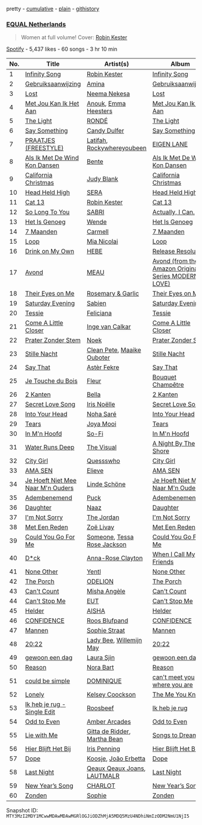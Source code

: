 pretty - [cumulative](/playlists/cumulative/37i9dQZF1DXaXn0hGbmLLg.md) - [plain](/playlists/plain/37i9dQZF1DXaXn0hGbmLLg) - [githistory](https://github.githistory.xyz/mackorone/spotify-playlist-archive/blob/main/playlists/plain/37i9dQZF1DXaXn0hGbmLLg)

### [EQUAL Netherlands](https://open.spotify.com/playlist/37i9dQZF1DXaXn0hGbmLLg)

> Women at full volume! Cover: <a href="spotify:artist:43FIX6vzpqRHK1VXQmRlKE">Robin Kester</a>

[Spotify](https://open.spotify.com/user/spotify) - 5,437 likes - 60 songs - 3 hr 10 min

| No. | Title | Artist(s) | Album | Length |
|---|---|---|---|---|
| 1 | [Infinity Song](https://open.spotify.com/track/6HePNi3QS42SD9eTqEGkSG) | [Robin Kester](https://open.spotify.com/artist/43FIX6vzpqRHK1VXQmRlKE) | [Infinity Song](https://open.spotify.com/album/0U9wGkVQjr3elUMi95GYsh) | 3:52 |
| 2 | [Gebruiksaanwijzing](https://open.spotify.com/track/618yYVf9TdfLpcj6tdePaP) | [Amina](https://open.spotify.com/artist/3xCILTJGZGNKQt4vaYUAAc) | [Gebruiksaanwijzing](https://open.spotify.com/album/1DEK18Z3t4U358XPdRysMP) | 2:47 |
| 3 | [Lost](https://open.spotify.com/track/5YSq2JWtNbci3jxWGhOdFo) | [Neema Nekesa](https://open.spotify.com/artist/3hkQvRtfUiRaZRK3gBsIOI) | [Lost](https://open.spotify.com/album/1yMBRp68tZnVlBkY0KZ4aV) | 2:42 |
| 4 | [Met Jou Kan Ik Het Aan](https://open.spotify.com/track/6Zdqcxtwx0TwkXhs7LwIru) | [Anouk](https://open.spotify.com/artist/6ltVunYjAAD70YtVO6rxvX), [Emma Heesters](https://open.spotify.com/artist/3898xesz6JuQkpz7Kiu4uM) | [Met Jou Kan Ik Het Aan](https://open.spotify.com/album/1h0e3xS9fYiZ3v1zx2HLU2) | 4:03 |
| 5 | [The Light](https://open.spotify.com/track/7hz3BdldMUmj81yy2JjYaj) | [RONDÉ](https://open.spotify.com/artist/4hj9dun9KpnBukLv7Hgfkr) | [The Light](https://open.spotify.com/album/5YFH2ZhzYhWltkgmMd1mmU) | 3:37 |
| 6 | [Say Something](https://open.spotify.com/track/6NGq3MAoBJjo9lq58kBkpe) | [Candy Dulfer](https://open.spotify.com/artist/287jMoxHzjERgHI6ja8TKa) | [Say Something](https://open.spotify.com/album/2ofNr1SJtaUbDaYsLqa79G) | 4:59 |
| 7 | [PRAATJES \(FREESTYLE\)](https://open.spotify.com/track/3sTvEsjhjfFAkiwimsGzzP) | [Latifah](https://open.spotify.com/artist/1a4DIEh9pp70HzDHgyjioB), [Rockywhereyoubeen](https://open.spotify.com/artist/5pieMKHiTXhVZEmlMT0ij7) | [EIGEN LANE](https://open.spotify.com/album/5ADm4B7ioZ5eklnrggMQVe) | 3:58 |
| 8 | [Als Ik Met De Wind Kon Dansen](https://open.spotify.com/track/09fw5Vabe6GDAdiZgkVxPE) | [Bente](https://open.spotify.com/artist/4U9nsRTH2mr9L4UXEWqG5e) | [Als Ik Met De Wind Kon Dansen](https://open.spotify.com/album/5CIzpyQn84ju4CbgwLHAIh) | 2:49 |
| 9 | [California Christmas](https://open.spotify.com/track/4MrTVyoR7womFNRbHRcnVI) | [Judy Blank](https://open.spotify.com/artist/2Kqa4BYcpEq4KXX9fYmRpH) | [California Christmas](https://open.spotify.com/album/3GbA3XhIdDq3cKR3p4om85) | 3:01 |
| 10 | [Head Held High](https://open.spotify.com/track/1MnTcyXc7vcPVgstIWAQCd) | [SERA](https://open.spotify.com/artist/3Anj5rCWtYTgRvV7pdq6GE) | [Head Held High](https://open.spotify.com/album/31USChxDJRBNE8iNlf7Nre) | 3:16 |
| 11 | [Cat 13](https://open.spotify.com/track/5nFCcnOHsn6ORG0nzEctKo) | [Robin Kester](https://open.spotify.com/artist/43FIX6vzpqRHK1VXQmRlKE) | [Cat 13](https://open.spotify.com/album/2F0d12TCgGRc5RbYHitxAN) | 3:03 |
| 12 | [So Long To You](https://open.spotify.com/track/10LiYjTfBn1Ph1SgoiLkbP) | [SABRI](https://open.spotify.com/artist/0WhmMZXwrGzYK5lWJZiej5) | [Actually, I Can.](https://open.spotify.com/album/0L0JffGJcm2ybbDcd6BJmO) | 3:01 |
| 13 | [Het Is Genoeg](https://open.spotify.com/track/7n06YCr9BaS965qxcqXO6b) | [Wende](https://open.spotify.com/artist/3SCB3V2d5Loauz5tfo6Y5G) | [Het Is Genoeg](https://open.spotify.com/album/4TbZVgt7pMtnAngqVcN3KU) | 2:53 |
| 14 | [7 Maanden](https://open.spotify.com/track/7fPUAntzxh9gSaSRLXmE2y) | [Carmell](https://open.spotify.com/artist/4N7rpMAZalTWO8swnp2Fse) | [7 Maanden](https://open.spotify.com/album/0rR80engsHwrzpyexED99M) | 2:09 |
| 15 | [Loop](https://open.spotify.com/track/58TthkG07zuSC5SI778XiD) | [Mia Nicolai](https://open.spotify.com/artist/5oSkgLWQpt5bk4B7JeAzKJ) | [Loop](https://open.spotify.com/album/4ZvVqOIiixaU0msVsNBnGL) | 2:27 |
| 16 | [Drink on My Own](https://open.spotify.com/track/1CyVIfS7r8wqsILStLvSTd) | [HEBE](https://open.spotify.com/artist/1MRHpcPa6DxFio08LUpuFJ) | [Release Resolution](https://open.spotify.com/album/4j7mOGNVSOT11OGOkeQmAq) | 2:38 |
| 17 | [Avond](https://open.spotify.com/track/2tF8Amp5Q4uBYwh70RBDPR) | [MEAU](https://open.spotify.com/artist/2F3Mdh2idBVOiMTxXoxc10) | [Avond \(from the Amazon Original Series MODERN LOVE\)](https://open.spotify.com/album/6dKMsyWoG72THulJqomYxG) | 3:51 |
| 18 | [Their Eyes on Me](https://open.spotify.com/track/52alHEy6nAZabSpjeiGsyZ) | [Rosemary & Garlic](https://open.spotify.com/artist/7MZvYitgCWAOaKjxdm2S17) | [Their Eyes on Me](https://open.spotify.com/album/1NOFG7pbtwda7o41dl0NlI) | 4:19 |
| 19 | [Saturday Evening](https://open.spotify.com/track/4dAEQvU0K2viAGTMd9FYES) | [Sabien](https://open.spotify.com/artist/5crEEdqLKMj9sfD2vdeo5o) | [Saturday Evening](https://open.spotify.com/album/55s2kmMGwLCnuZ2OpAelEj) | 2:42 |
| 20 | [Tessie](https://open.spotify.com/track/5OTrpx7SZy97ymkPE6fXPS) | [Feliciana](https://open.spotify.com/artist/49qJvbUyRJ7r4ae4QYhTFY) | [Tessie](https://open.spotify.com/album/0s9z3rl3VdBrORlFgrdN9H) | 3:01 |
| 21 | [Come A Little Closer](https://open.spotify.com/track/6FQXmwaYbF47vtQRnla6Z1) | [Inge van Calkar](https://open.spotify.com/artist/58a6e3KpWCZoIkPvbBv5RP) | [Come A Little Closer](https://open.spotify.com/album/2oy7Kgud3D0zB5lCXNGDXr) | 3:21 |
| 22 | [Prater Zonder Stem](https://open.spotify.com/track/0PGrQjdnYwlfCS9oJMjB3L) | [Noek](https://open.spotify.com/artist/7q6rQ8vg7r9vSDRDBXdb5x) | [Prater Zonder Stem](https://open.spotify.com/album/5YX2QQuF3qdfKNOLfXc4FD) | 2:25 |
| 23 | [Stille Nacht](https://open.spotify.com/track/538YC3arbKp0RjU6Ictu1z) | [Clean Pete](https://open.spotify.com/artist/2dAA5CkO4PeMVmOXxrsl38), [Maaike Ouboter](https://open.spotify.com/artist/51jBhM2gW17sCGLI1eBkDn) | [Stille Nacht](https://open.spotify.com/album/1sCbaoFptgm1GSS5B9WoRn) | 3:20 |
| 24 | [Say That](https://open.spotify.com/track/3I2OTaL3DTKB6MK24nKYJy) | [Astèr Fekre](https://open.spotify.com/artist/4owtjBwXE8zpOk4ihtCXpK) | [Say That](https://open.spotify.com/album/1PQe82S6RF7feFvSBAn3yh) | 3:47 |
| 25 | [Je Touche du Bois](https://open.spotify.com/track/0yRg9K5lyrzzI2Mw1SUJvB) | [Fleur](https://open.spotify.com/artist/3cUBODn8luWtOAzbrxcXBB) | [Bouquet Champêtre](https://open.spotify.com/album/7aqEe3V6EhwudiZFdv4T8W) | 2:20 |
| 26 | [2 Kanten](https://open.spotify.com/track/4AVIjhILX1rtfHoAE2BlHe) | [Bella](https://open.spotify.com/artist/4ny2jX3s8drdHQJv2UMrzi) | [2 Kanten](https://open.spotify.com/album/5XKTGqakgMXTPBY9oIJFFb) | 2:47 |
| 27 | [Secret Love Song](https://open.spotify.com/track/02RfmPiaDMaHhkV37Ev2Wo) | [Iris Noëlle](https://open.spotify.com/artist/5j64iek3q0Ma2O9HSIdkoi) | [Secret Love Song](https://open.spotify.com/album/5Xtjs4yRsnPqlMp43J44F7) | 3:06 |
| 28 | [Into Your Head](https://open.spotify.com/track/5VY9wxhKgJJula88AQVOei) | [Noha Saré](https://open.spotify.com/artist/2r3TXsrjx7eICwgL0Bk2l7) | [Into Your Head](https://open.spotify.com/album/2mhAyi89acxMmBxj8hdWj4) | 2:52 |
| 29 | [Tears](https://open.spotify.com/track/3XhNqboav0UbpcmiJg7sHo) | [Joya Mooi](https://open.spotify.com/artist/03X2rnTnfrpid7yLZfUSGn) | [Tears](https://open.spotify.com/album/4i0IUeyCdsdMcxLMrIrHNK) | 2:27 |
| 30 | [In M'n Hoofd](https://open.spotify.com/track/4obcqLN9d7wOydjNSn4xVp) | [So\-Fi](https://open.spotify.com/artist/6TIw842G1nVz2xEhU9YlBs) | [In M'n Hoofd](https://open.spotify.com/album/6wxiP5HH4OBzsOvxZe1LB8) | 2:53 |
| 31 | [Water Runs Deep](https://open.spotify.com/track/0JaPrm00oPhftVc89RplxF) | [The Visual](https://open.spotify.com/artist/5bFE4VXlLKRrC8vxZ0QDyh) | [A Night By The Shore](https://open.spotify.com/album/43DnogrpWRccMKsXJ1sNv0) | 4:19 |
| 32 | [City Girl](https://open.spotify.com/track/1uuCG9rNTnjI7hljkFlGFO) | [Quessswho](https://open.spotify.com/artist/4Q23rm8jYyd2ft6Cm1MhwJ) | [City Girl](https://open.spotify.com/album/6p0O1QjQAqtFvY3s1tLYLn) | 2:01 |
| 33 | [AMA SEN](https://open.spotify.com/track/4B6jC9s5aueu03vtm3KXCN) | [Elieve](https://open.spotify.com/artist/1baKapVwDaPTbQvH9kCUkf) | [AMA SEN](https://open.spotify.com/album/2t5EZxL7oNWgDW3f44wHdZ) | 2:29 |
| 34 | [Je Hoeft Niet Mee Naar M'n Ouders](https://open.spotify.com/track/4nzNOI3CgHGfm9t5bvtZRb) | [Linde Schöne](https://open.spotify.com/artist/0XnberZ5D2ZUrwBm4RfFi4) | [Je Hoeft Niet Mee Naar M'n Ouders](https://open.spotify.com/album/6pmbwd31Z1GMFnKtpRdAEp) | 2:43 |
| 35 | [Adembenemend](https://open.spotify.com/track/6fURvs3Mxsf0VqJdovbXfM) | [Puck](https://open.spotify.com/artist/25Z7oVgSb38ts7pl4c8O4V) | [Adembenemend](https://open.spotify.com/album/0O471lCkhdDK2zr9LVyi4A) | 3:44 |
| 36 | [Daughter](https://open.spotify.com/track/6uRNOgYtSayDLOD6H4ggdI) | [Naaz](https://open.spotify.com/artist/736HGQRGr9rjG4VmmSpkz8) | [Daughter](https://open.spotify.com/album/1BcHd4DJE4RHkxu1TS8WIn) | 3:26 |
| 37 | [I'm Not Sorry](https://open.spotify.com/track/0Sba0Arn7BT0JSNhfCVi9g) | [The Jordan](https://open.spotify.com/artist/7uV6WztwBfEmbGrVPANEaW) | [I'm Not Sorry](https://open.spotify.com/album/0onS0VuoGfwA2jibLNiqPY) | 2:43 |
| 38 | [Met Een Reden](https://open.spotify.com/track/0XbGwHymFSaSSR1YTfMazd) | [Zoë Livay](https://open.spotify.com/artist/2avtvk1ZeiEf3wZ8dE8JfE) | [Met Een Reden](https://open.spotify.com/album/4Vzj0KkxkpkIIeWSkl4tLr) | 2:26 |
| 39 | [Could You Go For Me](https://open.spotify.com/track/7fCTCB75noUdtu31piuoQl) | [Someone](https://open.spotify.com/artist/28pJPOOQTi0RQiZbkmLvfE), [Tessa Rose Jackson](https://open.spotify.com/artist/1GkgfQAfu2FBxcmwKAOOiJ) | [Could You Go For Me](https://open.spotify.com/album/0HycojOov1QaniOSNrE1wJ) | 3:51 |
| 40 | [D\*ck](https://open.spotify.com/track/133kRkuiIsjbXbblDVv5N6) | [Anna\-Rose Clayton](https://open.spotify.com/artist/12QHr622V8nZ38fZ34dENS) | [When I Call My Friends](https://open.spotify.com/album/0tN6cNs9yhxrfemZG2n83b) | 2:41 |
| 41 | [None Other](https://open.spotify.com/track/4rLitr5HzOnOmBjHkNljSa) | [Yentl](https://open.spotify.com/artist/6M2IE7XTPYn2pzfhpnDyWE) | [None Other](https://open.spotify.com/album/0UgNJACMrMEgSiDTMRxXUw) | 3:26 |
| 42 | [The Porch](https://open.spotify.com/track/6yFhAYFfTR0VQB2yjvFfiP) | [ODELION](https://open.spotify.com/artist/4qF2Tb4wqXB3wrBqYk3Kfn) | [The Porch](https://open.spotify.com/album/4ltlUdWjkcTPmzyUpVNZYj) | 2:52 |
| 43 | [Can't Count](https://open.spotify.com/track/4pUdYPs5bP9ArpHAXqeVPa) | [Misha Angèle](https://open.spotify.com/artist/7bsqKpgqdJ6SNQv2JUWq2z) | [Can't Count](https://open.spotify.com/album/7xln4uIJKuB9WVLKfD9A3n) | 3:28 |
| 44 | [Can't Stop Me](https://open.spotify.com/track/19WXgURSdoxJUf7pKZPw1X) | [EUT](https://open.spotify.com/artist/41doMenKZkgW8DUwH3WwV5) | [Can't Stop Me](https://open.spotify.com/album/39f2dYxMUkGhJqDsfoRMvQ) | 3:19 |
| 45 | [Helder](https://open.spotify.com/track/12UPFDkEv0yW7quLCTze44) | [AISHA](https://open.spotify.com/artist/5UpppF0nILJOYwXkRCgieY) | [Helder](https://open.spotify.com/album/0ZhIFPsMmwsF5GtpgK2plV) | 2:14 |
| 46 | [CONFIDENCE](https://open.spotify.com/track/3T0PUDcJyh2WEObEwoNjpO) | [Roos Blufpand](https://open.spotify.com/artist/7J2a0SEgW7QaRHUIGjqgFC) | [CONFIDENCE](https://open.spotify.com/album/0owa73503HRJdoPWcLfQYh) | 2:53 |
| 47 | [Mannen](https://open.spotify.com/track/2nnS74QHtdJCLjuo4nBuBr) | [Sophie Straat](https://open.spotify.com/artist/6SU1jFBqw4tZJQDT8iQ6Nw) | [Mannen](https://open.spotify.com/album/6lRglIK0XJzsKiRvRGsHqO) | 3:57 |
| 48 | [20:22](https://open.spotify.com/track/5dr8f2Oh0rTtIwywFysPxu) | [Lady Bee](https://open.spotify.com/artist/5WuoHUDzojO8oto22ahnwN), [Willemijn May](https://open.spotify.com/artist/3HqQXlVVvoBiSiYRmyi1qV) | [20:22](https://open.spotify.com/album/30q3e6oJJLyXwqI7QG5bOb) | 2:28 |
| 49 | [gewoon een dag](https://open.spotify.com/track/0aG1rzJY6vbJ12JFvNuOFp) | [Laura Sjin](https://open.spotify.com/artist/6bf1bbhtxECuliHnaTAJ8L) | [gewoon een dag](https://open.spotify.com/album/5ayU1kzoAaMOC6BU5ObAGJ) | 2:27 |
| 50 | [Reason](https://open.spotify.com/track/4FCxgrhEYlgAfv9BkDRhQR) | [Nora Bart](https://open.spotify.com/artist/2O0X5cfz8It6MXgITLK5tq) | [Reason](https://open.spotify.com/album/51kjCucblzsl0z7baNzWcL) | 3:22 |
| 51 | [could be simple](https://open.spotify.com/track/20aJTQ1VJ4WGRevcGDpjQk) | [DOMINIQUE](https://open.spotify.com/artist/64mHKQP2E5nzRCINX7E4Ak) | [can't meet you where you are](https://open.spotify.com/album/16r3QlhC9Gbutmnnn8jytq) | 2:58 |
| 52 | [Lonely](https://open.spotify.com/track/03mrGBke72cklBwFHBqO3d) | [Kelsey Coockson](https://open.spotify.com/artist/4QxfuL0xABUsbLfiRuIRAO) | [The Me You Knew](https://open.spotify.com/album/2fzYnI4xfHGOiyNQtcwb9e) | 3:07 |
| 53 | [Ik heb je rug \- Single Edit](https://open.spotify.com/track/2MrhdGjYobeGV14Rqgm2YQ) | [Roosbeef](https://open.spotify.com/artist/5W6gRzU3M4IpIWjy8D52i5) | [Ik heb je rug](https://open.spotify.com/album/4WP7Fe9O1gehhmVmIlRORM) | 3:58 |
| 54 | [Odd to Even](https://open.spotify.com/track/16a0sdrzT5JjWxmp2ju2Y7) | [Amber Arcades](https://open.spotify.com/artist/0JVbYQsgLAgLkcHfmg4lxv) | [Odd to Even](https://open.spotify.com/album/3K3xsM8RilMbM8RtLzL0BE) | 3:07 |
| 55 | [Lie with Me](https://open.spotify.com/track/3al1R0k3QJhP0c4VKZLEOA) | [Gitta de Ridder](https://open.spotify.com/artist/5Hd6pnP0cIe0tZ0D2hWdw2), [Martha Bean](https://open.spotify.com/artist/5HQ3tb2Jy2vdGHrjCdQWeC) | [Songs to Dream By](https://open.spotify.com/album/26RWenkUFmmlWBCM2Qn8V0) | 4:49 |
| 56 | [Hier Blijft Het Bij](https://open.spotify.com/track/3oaANXjWB9RjSAvFFXpwhb) | [Iris Penning](https://open.spotify.com/artist/44MTZ4Gl4TGilst3cCDq9G) | [Hier Blijft Het Bij](https://open.spotify.com/album/6MhXMY5K9atA8V7lobWbxd) | 2:57 |
| 57 | [Dope](https://open.spotify.com/track/59W2qwxACsLptS5S2PpaqQ) | [Koosje](https://open.spotify.com/artist/1HkSjS5rzNg402IoG8RlEp), [João Erbetta](https://open.spotify.com/artist/4B7AQyYsXHmi4s8MSxQAyW) | [Dope](https://open.spotify.com/album/241uI5EFRSCAf2n0wET5Xt) | 2:53 |
| 58 | [Last Night](https://open.spotify.com/track/4bCniOs3Cgch7nD6G1FAds) | [Qeaux Qeaux Joans](https://open.spotify.com/artist/1ngGoef9s4j42FWVD3R6G3), [LAUTMALR](https://open.spotify.com/artist/7cmprcONCGB5YxSr0DZziB) | [Last Night](https://open.spotify.com/album/6aKIAX3aO59CXhnVCSqVla) | 3:33 |
| 59 | [New Year’s Song](https://open.spotify.com/track/42ruPkbxzEZO0EkvH73cxF) | [CHARLOT](https://open.spotify.com/artist/4jwyHfEELByxcUm6JEP5yC) | [New Year’s Song](https://open.spotify.com/album/5ujQeILm8EFjrCOiXvxt4y) | 3:47 |
| 60 | [Zonden](https://open.spotify.com/track/3CTVkBeZBpO8TWIxsFr9ZW) | [Sophie](https://open.spotify.com/artist/4s5ENnBFGHPG0N6W6QKwGV) | [Zonden](https://open.spotify.com/album/7dMWmv9ozI0l6sVM0EbBzM) | 3:48 |

Snapshot ID: `MTY3MzI2MDY1MCwwMDAwMDAwMGRlOGJiODZhMjA5MDQ5MzU4NDhiNmIzODM2NmU1NjI5`
